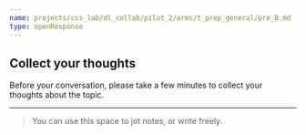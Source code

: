 ```yaml
---
name: projects/css_lab/dl_collab/pilot_2/arms/t_prep_general/pre_B.md
type: openResponse
---
```


## Collect your thoughts

Before your conversation, please take a few minutes to collect your thoughts about the topic.

---

> You can use this space to jot notes, or write freely.
